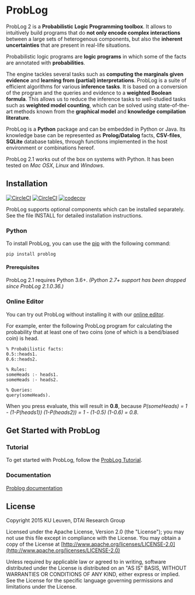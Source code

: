 
# ProbLog

ProbLog 2 is a **Probabilistic Logic Programming toolbox**.
It allows to intuitively build programs that do **not only encode complex interactions** between a large sets of heterogenous components,
but also the **inherent uncertainties** that are present in real-life situations.

Probabilistic logic programs are **logic programs** in which some of the facts are annotated with **probabilities**.

The engine tackles several tasks such as **computing the marginals given evidence** and **learning from (partial) interpretations**.
ProbLog is a suite of efficient algorithms for various **inference tasks**.
It is based on a conversion of the program and the queries and evidence to a **weighted Boolean formula**.
This allows us to reduce the inference tasks to well-studied tasks such as **weighted model counting**,
which can be solved using state-of-the-art methods known from the **graphical model** and **knowledge compilation literature**.

ProbLog is a **Python** package and can be embedded in Python or Java.
Its knowledge base can be represented as **Prolog/Datalog** facts, **CSV-files**, **SQLite** database tables,
through functions implemented in the host environment or combinations hereof.

ProbLog 2.1 works out of the box on systems with Python. It has been
tested on *Mac OSX*, *Linux* and *Windows*.
## Installation
[![CircleCI](https://circleci.com/gh/ML-KULeuven/problog/tree/master.svg?style=svg)](https://circleci.com/gh/ML-KULeuven/problog/tree/master)
[![CircleCI](https://circleci.com/gh/ML-KULeuven/problog/tree/develop.svg?style=svg)](https://circleci.com/gh/ML-KULeuven/problog/tree/develop)
[![codecov](https://codecov.io/gh/TechnionYP5777/project-name/branch/master/graph/badge.svg)](https://codecov.io/gh/TechnionYP5777/project-name)


ProbLog supports optional components which can be installed separately.
See the file INSTALL for detailed installation instructions.

### Python

To install ProbLog, you can use the [pip](https://pypi.org/project/pip/) with the following command:

```pip install problog```

#### Prerequisites

ProbLog 2.1 requires Python 3.6+.
*(Python 2.7+ support has been dropped since ProbLog 2.1.0.36.)*


### Online Editor

You can try out ProbLog without installing it with our [online editor](https://dtai.cs.kuleuven.be/problog/editor.html).

For example, enter the following ProbLog program for calculating the probability that at least one of two coins
(one of which is a bend/biased coin) is head.

```
% Probabilistic facts:
0.5::heads1.
0.6::heads2.

% Rules:
someHeads :- heads1.
someHeads :- heads2.

% Queries:
query(someHeads).
```

When you press evaluate, this will result in **0.8**,
because *P(someHeads) = 1 - (1-P(heads1)) (1-P(heads2)) = 1 - (1-0.5) (1-0.6) = 0.8*.
 


## Get Started with ProbLog

### Tutorial
To get started with ProbLog, follow the [ProbLog Tutorial](https://dtai.cs.kuleuven.be/problog/tutorial.html).

### Documentation
[Problog documentation](http://problog.readthedocs.org/en/latest/cli.html)




## License

Copyright 2015 KU Leuven, DTAI Research Group

Licensed under the Apache License, Version 2.0 (the "License"); you may
not use this file except in compliance with the License. You may obtain
a copy of the License at [http://www.apache.org/licenses/LICENSE-2.0](http://www.apache.org/licenses/LICENSE-2.0)

Unless required by applicable law or agreed to in writing, software
distributed under the License is distributed on an "AS IS" BASIS,
WITHOUT WARRANTIES OR CONDITIONS OF ANY KIND, either express or implied.
See the License for the specific language governing permissions and
limitations under the License.